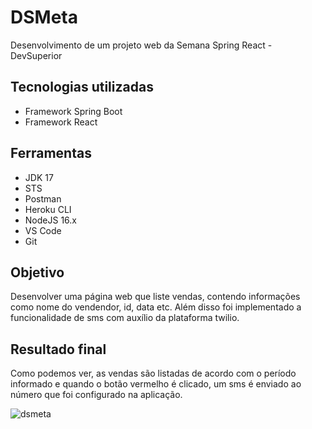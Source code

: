 # DSMeta
Desenvolvimento de um projeto web da Semana Spring React - DevSuperior

## Tecnologias utilizadas
* Framework Spring Boot
* Framework React

## Ferramentas
* JDK 17
* STS
* Postman
* Heroku CLI
* NodeJS 16.x
* VS Code
* Git

## Objetivo
Desenvolver uma página web que liste vendas, contendo informações como nome do vendendor, id, data etc. Além disso foi implementado a funcionalidade
de sms com auxílio da plataforma twilio.

## Resultado final
Como podemos ver, as vendas são listadas de acordo com o período informado e quando o botão vermelho é clicado, um sms é enviado ao número que foi
configurado na aplicação.

![dsmeta](https://user-images.githubusercontent.com/71408314/179881257-45f38146-1b83-42ec-9f6a-c5a02fd1b972.png)


